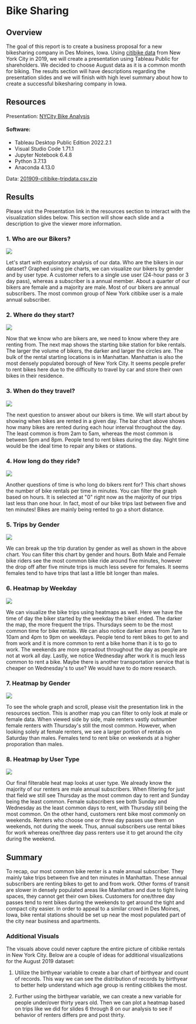 # Bike Sharing
## Overview
The goal of this report is to create a business proposal for a new bikesharing company in Des Moines, Iowa. Using [citibike data](https://s3.amazonaws.com/tripdata/index.html) from New York City in 2019, we will create a presentation using Tableau Public for shareholders. We decided to choose August data as it is a common month for biking. The results section will have descriptions regarding the presentation slides and we will finish with high level summary about how to create a successful bikesharing company in Iowa.

## Resources
Presentation: [NYCity Bike Analysis](https://public.tableau.com/app/profile/aidan.tank/viz/Module14_Challenge_16632658405360/NYCitiBikes)

#### Software:
- Tableau Desktop Public Edition 2022.2.1
- Visual Studio Code 1.71.1
- Jupyter Notebook 6.4.8
- Python 3.7.13
- Anaconda 4.13.0

Data: [201909-citibike-tripdata.csv.zip](https://s3.amazonaws.com/tripdata/index.html)

## Results
Please visit the Presentation link in the resources section to interact with the visualization slides below. This section will show each slide and a description to give the viewer more information.

### 1. Who are our Bikers?
![](Images/Who_are_our_Bikers.PNG)

Let's start with exploratory analysis of our data. Who are the bikers in our dataset? Graphed using pie charts, we can visualize our bikers by gender and by user type. A customer refers to a single use user (24-hour pass or 3 day pass), whereas a subscriber is a annual member. About a quarter of our bikers are female and a majority are male. Most of our bikers are annual subscribers. The most common group of New York citibike user is a male annual subscriber.

### 2. Where do they start?
![](Images/Where_do_they_start.PNG)

Now that we know who are bikers are, we need to know where they are renting from. The next map shows the starting bike station for bike rentals. The larger the volume of bikers, the darker and larger the circles are. The bulk of the rental starting locations is in Manhattan. Manhattan is also the most densely populated borough of New York City. It seems people prefer to rent bikes here due to the difficulty to travel by car and store their own bikes in their residence.

### 3. When do they travel?
![](Images/When_do_they_travel.PNG)

The next question to answer about our bikers is time. We will start about by showing when bikes are rented in a given day. The bar chart above shows how many bikes are rented during each hour interval throughout the day. The least common is from 2am to 5am, whereas the most common is between 5pm and 8pm. People tend to rent bikes during the day. Night time would be the ideal time to repair any bikes or stations.

### 4. How long do they ride?
![](Images/How_long_do_they_ride.PNG)

Another questions of time is who long do bikers rent for? This chart shows the number of bike rentals per time in minutes. You can filter the graph based on hours. It is selected at "0" right now as the majority of our trips last less than one hour. In fact, most of our bike trips last between five and ten minutes! Bikes are mainly being rented to go a short distance.

### 5. Trips by Gender
![](Images/Trips_by_Gender.PNG)

We can break up the trip duration by gender as well as shown in the above chart. You can filter this chart by gender and hours. Both Male and Female bike riders see the most common bike ride around five minutes, however the drop off after five minute trips is much less severe for females. It seems females tend to have trips that last a little bit longer than males.

### 6. Heatmap by Weekday
![](Images/Heatmap_by_Weekday.PNG)

We can visualize the bike trips using heatmaps as well. Here we have the time of day the biker started by the weekday the biker ended. The darker the map, the more frequent the trips. Thursdays seem to be the most common time for bike rentals. We can also notice darker areas from 7am to 10am and 4pm to 9pm on weekdays. People tend to rent bikes to get to and from work and it is more common to rent a bike home than it is to go to work. The weekends are more spreadout throughout the day as people are not at work all day. Lastly, we notice Wednesday after work it is much less common to rent a bike. Maybe there is another transportation service that is cheaper on Wednesday's to use? We would have to do more research.

### 7. Heatmap by Gender
![](Images/Heatmap_by_Gender.PNG)

To see the whole graph and scroll, please visit the presentation link in the resources section. This is another map you can filter to only look at male or female data. When viewed side by side, male renters vastly outnumber female renters with Thursday's still the most common. However, when looking solely at female renters, we see a larger portion of rentals on Saturday than males. Females tend to rent bike on weekends at a higher proporation than males.

### 8. Heatmap by User Type
![](Images/Heatmap_by_User_Type.PNG)

Our final filterable heat map looks at user type. We already know the majority of our renters are male annual subscribers. When filtering for just that field we still see Thursday as the most common day to rent and Sunday being the least common. Female subscribers see both Sunday and Wednesday as the least common days to rent, with Thursday still being the most common. On the other hand, customers rent bike most commonly on weekends. Renters who choose one or three day passes use them on weekends, not during the week. Thus, annual subscribers use rental bikes for work whereas one/three day pass renters use it to get around the city during the weekend.

## Summary
To recap, our most common bike renter is a male annual subscriber. They mainly take trips between five and ten minutes in Manhattan. These annual subscribers are renting bikes to get to and from work. Other forms of transit are slower in densely populated areas like Manhattan and due to tight living spaces, they cannot get their own bikes. Customers for one/three day passes tend to rent bikes during the weekends to get around the tight and compact city easier. In order to appeal to a similar crowd in Des Moines, Iowa, bike rental stations should be set up near the most populated part of the city near business and apartments.

### Additional Visuals
The visuals above could never capture the entire picture of citibike rentals in New York City. Below are a couple of ideas for additional visualizations for the August 2019 dataset:

1. Utilize the birthyear variable to create a bar chart of birthyear and count of records. This way we can see the distribution of records by birthyear to better help understand which age group is renting citibikes the most.

2. Further using the birthyear variable, we can create a new variable for people under/over thirty years old. Then we can plot a heatmap based on trips like we did for slides 6 through 8 on our analysis to see if behavior of renters differs pre and post thirty.